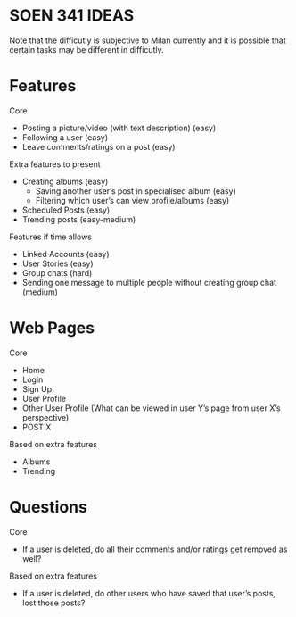 # SOEN 341 IDEAS
Note that the difficutly is subjective to Milan currently and it is possible that
certain tasks may be different in difficutly.
# Features

Core
- Posting a picture/video (with text description) (easy)
- Following a user (easy)
- Leave comments/ratings on a post (easy)

Extra features to present
- Creating albums (easy)
	- Saving another user’s post in specialised album (easy)
	- Filtering which user’s can view profile/albums (easy)
- Scheduled Posts (easy)
- Trending posts (easy-medium)

Features if time allows
- Linked Accounts (easy)
- User Stories (easy)
- Group chats (hard)
- Sending one message to multiple people without creating group chat (medium)

# Web Pages 

Core
- Home
- Login
- Sign Up
- User Profile
- Other User Profile (What can be viewed in user Y’s page from user X’s perspective)
- POST X

Based on extra features
- Albums
- Trending

# Questions

Core
- If a user is deleted, do all their comments and/or ratings get removed as well?

Based on extra features
- If a user is deleted, do other users who have saved that user’s posts, lost those posts?
